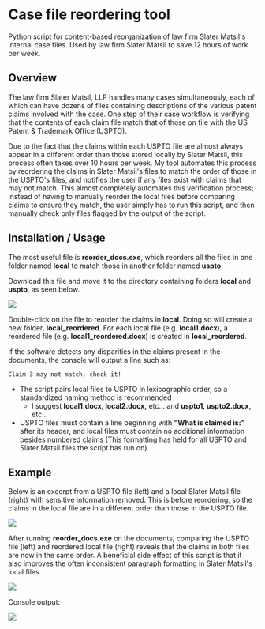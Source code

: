 # Case file reordering tool
Python script for content-based reorganization of law firm Slater Matsil's internal case files. Used by law firm Slater Matsil to save 12 hours of work per week. 

## Overview
The law firm Slater Matsil, LLP handles many cases simultaneously, each of which can have dozens of files containing descriptions of the various patent claims involved with the case. One step of their case workflow is verifying that the contents of each claim file match that of those on file with the US Patent & Trademark Office (USPTO).

Due to the fact that the claims within each USPTO file are almost always appear in a different order than those stored locally by Slater Matsil, this process often takes over 10 hours per week. My tool automates this process by reordering the claims in Slater Matsil's files to match the order of those in the USPTO's files, and notifies the user if any files exist with claims that may not match. This almost completely automates this verification process; instead of having to manually reorder the local files before comparing claims to ensure they match, the user simply has to run this script, and then manually check only files flagged by the output of the script. 

## Installation / Usage
The most useful file is **reorder_docs.exe**, which reorders all the files in one folder named **local** to match those in another folder named **uspto**.

Download this file and move it to the directory containing folders **local** and **uspto**, as seen below. 

![](https://github.com/nglaze00/reorder_claims/blob/master/readme_pics/directories.png)

Double-click on the file to reorder the claims in **local**. Doing so will create a new folder, **local_reordered**. For each local file (e.g. **local1.docx**), a reordered file (e.g. **local1_reordered.docx**) is created in **local_reordered**.

If the software detects any disparities in the claims present in the documents, the console will output a line such as:
```
Claim 3 may not match; check it!
```
* The script pairs local files to USPTO in lexicographic order, so a standardized naming method is recommended 
  * I suggest **local1.docx, local2.docx,** etc... and **uspto1, uspto2.docx,** etc...
* USPTO files must contain a line beginning with **"What is claimed is:"** after its header, and local files must contain no additional information besides numbered claims (This formatting has held for all USPTO and Slater Matsil files the script has run on).

## Example

Below is an excerpt from a USPTO file (left) and a local Slater Matsil file (right) with sensitive information removed. This is before reordering, so the claims in the local file are in a different order than those in the USPTO file.

![](https://github.com/nglaze00/reorder_claims/blob/master/readme_pics/uspto_local.jpg)

After running **reorder_docs.exe** on the documents, comparing the USPTO file (left) and reordered local file (right) reveals that the claims in both files are now in the same order. A beneficial side effect of this script is that it also improves the often inconsistent paragraph formatting in Slater Matsil's local files.

![](https://github.com/nglaze00/reorder_claims/blob/master/readme_pics/reordered.png)

Console output:

![](https://github.com/nglaze00/reorder_claims/blob/master/readme_pics/output.png)
